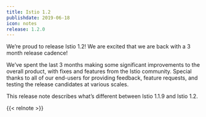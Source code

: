 ```yaml
---
title: Istio 1.2
publishdate: 2019-06-18
icon: notes
release: 1.2.0
---
```


We’re proud to release Istio 1.2!  We are excited that we are back with a 3 month release cadence!

We’ve spent the last 3 months making some significant improvements to the overall product,
with fixes and features from the Istio community. Special thanks to all of our end-users for
providing feedback, feature requests, and testing the release candidates at various scales.

This release note describes what’s different between Istio 1.1.9 and Istio 1.2.

{{< relnote >}}
